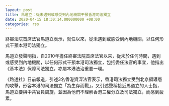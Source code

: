 ```yaml
---
layout: post
title: 馬道立：從未遇到或感受到內地機關干預香港司法獨立
date: 2020-04-15 18:30:14.000000000 +08:00
categories: rss
---
```


終審法院首席法官馬道立表示，就任以來，從未遇到或感受到內地機關，以任何形式干預本港司法獨立。

馬道立發聲明指，自2010年擔任終審法院首席法官以來，從未於任何時間，遇到或感受到內地機關，以任何形式干預本港司法獨立，包括委任法官的事宜，他指出《基本法》保障司法獨立，亦屬本港法治重要一環。

《路透社》日前報道，引述3名香港資深法官表示，香港司法獨立受到北京領導層的攻擊，形容本港的司法獨立「為生存而戰」，又引述聲稱接近馬道立的人士指，馬道立要與中共官員周旋，並因為他們不理解香港三權分立及司法獨立，而感到疲累。
